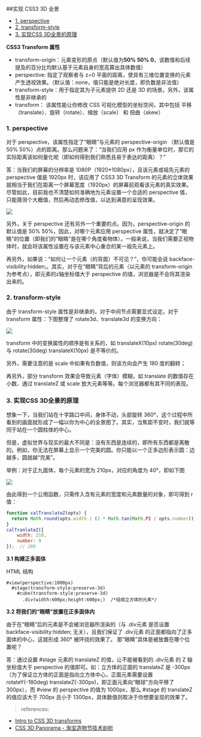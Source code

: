 ##实现 CSS3 3D 全景

- [1. perspective](#perspective)
- [2. transform-style](#transform-style)
- [3. 实现CSS 3D全景的原理](#实现CSS-3D全景的原理)

**CSS3 Transform 属性**

- transform-origin：元素变形的原点（默认值为**50% 50% 0**，该数值和后续提及的百分比均默认基于元素自身的宽高算出具体数值）
- perspective:     指定了观察者与 z=0 平面的距离，使具有三维位置变换的元素产生透视效果。（默认值：none，值只能是绝对长度，即负数是非法值）
- transform-style：用于指定其为子元素提供 2D 还是 3D 的场景。另外，该属性是非继承的
- transform：      该属性能让你修改 CSS 可视化模型的坐标空间，其中包括 平移（translate）、旋转（rotate）、缩放（scale） 和 扭曲（skew）

<h3 id="perspective">1. perspective</h3> 

对于 perspective，该属性指定了“眼睛”与元素的 perspective-origin （默认值是 50% 50%）点的距离。那么问题来了：“当我们应用 px 作为衡量单位时，那它的实际距离该如何量化呢（即如何得到我们熟悉且易于表达的距离）？”

答：当我们的屏幕的分辨率是 1080P（1920*1080px），且该元素或祖先元素的 perspective 值是 1920px 时，该应用了 CSS3 3D Transform 的元素的立体效果就相当于我们在距离一个屏幕宽度（1920px）的屏幕前观看该元素的真实效果。尽管如此，目前我也不清楚如何准确地为元素设置一个合适的 perspective 值，只能猜测个大概值，然后再动态修改值，以达到满意的呈现效果。

![](http://i.imgur.com/nJ6Aq00.png)

另外，关于 perspective 还有另外一个重要的点。因为，perspective-origin 的默认值是 50% 50%，因此，对哪个元素应用 perspective 属性，就决定了“眼睛”的位置（即我们的“眼睛”是在哪个角度看物体）。一般来说，当我们需要正视物体时，就会将该属性设置在与该元素中心重合的某一祖先元素上。

再另外，如果说：“如何让一个元素（的背面）不可见？”，你可能会说 backface-visibility:hidden;。其实，对于在“眼睛”背后的元素（以元素的 transform-origin 为参考点），即元素的z轴坐标值大于 perspective 的值，浏览器是不会将其渲染出来的。

<h3 id="transform-style">2. transform-style</h3> 

由于 transform-style 属性是非继承的，对于中间节点需要显式设定。对于 transform 属性：下图整理了 rotate3d、translate3d 的变换方向：

![](http://i.imgur.com/lMw4xIU.png)

transform 中的变换属性的顺序是有关系的，如 translateX(10px) rotate(30deg) 与 rotate(30deg) translateX(10px) 是不等价的。

另外，需要注意的是 scale 中如果有负数值，则该方向会产生 180 度的翻转；

再另外，部分 transform 效果会导致元素（字体）模糊，如 translate 的数值存在小数、通过 translateZ 或 scale 放大元素等等。每个浏览器都有其不同的表现。

<h3 id="实现CSS-3D全景的原理">3. 实现CSS 3D全景的原理</h3> 

想象一下，当我们站在十字路口中间，身体不动，头部旋转 360°，这个过程中所看到的画面就形成了一幅以你为中心的全景图了。其实，当焦距不变时，我们就等同于站在一个圆柱体的中心。

但是，虚拟世界与现实的最大不同是：没有东西是连续的，即所有东西都是离散的。例如，你无法在屏幕上显示一个完美的圆。你只能以一个正多边形表示圆：边越多，圆就越“完美”。

举例：对于正九面体，每个元素的宽为 210px，对应的角度为 40°，即如下图

![](http://i.imgur.com/og633gt.png)

由此得到一个公用函数，只需传入含有元素的宽度和元素数量的对象，即可得到 r 值：

```javascript
function calTranslateZ(opts) {
  return Math.round(opts.width / (2 * Math.tan(Math.PI / opts.number)))
}
calTranlateZ({
    width: 210,
    number: 9
});  // 288
```

**3.1 构建正多面体**

HTML 结构

```
#view(perspective:1000px) 
  #stage(transform-style:preserve-3d) 
    #cube(transform-style:preserve-3d) 
      .div(width:600px;height:600px;)  /*组成立方体的元素*/
```

**3.2 将我们的“眼睛”放置在正多面体内**

由于在“眼睛”后的元素是不会被浏览器所渲染的（与 .div元素 是否设置 backface-visibility:hidden; 无关），且我们保证了 .div元素 的正面都指向了正多面体的中心，这就形成 360° 被环绕的效果了。 那“眼睛”具体是被放置在哪个位置呢？

答：通过设置 #stage 元素的 translateZ 的值，让不能被看到的 .div元素 的 Z 轴坐标值大于 perspective 的值即可。如：立方体的正面的 translateZ 是 -300px（为了保证立方体的正面是指向立方体中心，正面元素需要设置 rotateY(-180deg) translateZ(-300px)，即正面元素向“眼球”方向平移了 300px），而 #view 的 perspective 的值为 1000px，那么 #stage 的 translateZ 的值应该大于 700px 且小于 1300px，具体数值则取决于你想要呈现的效果了。

> references:

- [Intro to CSS 3D transforms](https://desandro.github.io/3dtransforms/docs/carousel.html)
- [CSS 3D Panorama - 淘宝造物节技术剖析](http://www.w3cplus.com/animation/css-3d-panorama.html)
